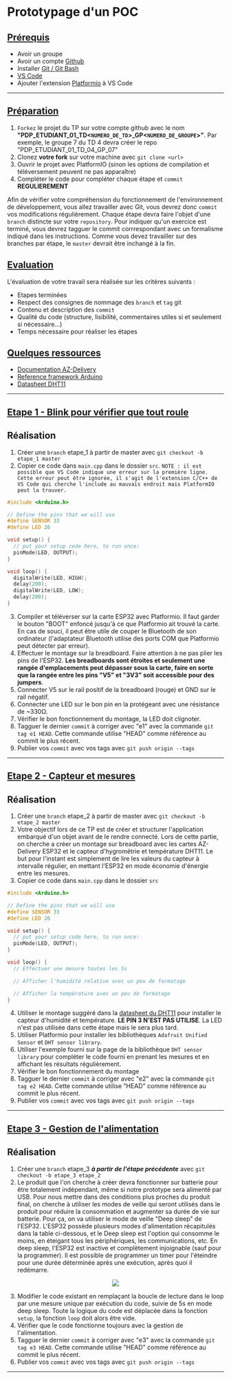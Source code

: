 # Prototypage d'un POC

## <ins>Prérequis</ins>
- Avoir un groupe
- Avoir un compte [Github](https://github.com)
- Installer [Git / Git Bash](https://gitforwindows.org/)
- [VS Code](https://code.visualstudio.com/)
- Ajouter l'extension [Platformio](https://platformio.org/platformio-ide) à VS Code

---

## <ins>Préparation</ins>
1. `Forkez` le projet du TP sur votre compte github avec le nom **"PDP_ETUDIANT_01_TD<`NUMERO_DE_TD`>\_GP<`NUMERO_DE_GROUPE`>"**. Par exemple, le groupe 7 du TD 4 devra créer le repo "PDP_ETUDIANT_01_TD_04_GP_07"
2. Clonez **votre fork** sur votre machine avec `git clone <url>`
3. Ouvrir le projet avec PlatformIO (sinon les options de compilation et téléversement peuvent ne pas apparaître)
4. Compléter le code pour compléter chaque étape et `commit` **REGULIEREMENT**

Afin de vérifier votre compréhension du fonctionnement de l'environnement de développement, vous allez travailler avec Git, vous devrez donc `commit` vos modifications régulièrement. Chaque étape devra faire l'objet d'une `branch` distincte sur votre `repository`. Pour indiquer qu'un exercice est terminé, vous devrez tagguer le commit corrrespondant avec un formalisme indiqué dans les instructions. Comme vous devez travailler sur des branches par étape, le `master` devrait être inchangé à la fin.

## <ins>Evaluation</ins>
L'évaluation de votre travail sera réalisée sur les critères suivants :
- Etapes terminées
- Respect des consignes de nommage des `branch` et `tag` git
- Contenu et description des `commit`
- Qualité du code (structure, lisibilité, commentaires utiles si et seulement si nécessaire...)
- Temps nécessaire pour réaliser les étapes

## <ins>Quelques ressources</ins>
- [Documentation AZ-Delivery](https://cdn.shopify.com/s/files/1/1509/1638/files/ESP_-_32_NodeMCU_Developmentboard_Datenblatt_AZ-Delivery_Vertriebs_GmbH_10f68f6c-a9bb-49c6-a825-07979441739f.pdf?v=1598356497)
- [Reference framework Arduino](https://www.arduino.cc/reference/en/)
- [Datasheet DHT11](https://www.mouser.com/datasheet/2/758/DHT11-Technical-Data-Sheet-Translated-Version-1143054.pdf)

---

## <ins>Etape 1 - Blink pour vérifier que tout roule</ins>

## Réalisation
1. Créer une `branch` etape_1 à partir de master avec `git checkout -b etape_1 master`
2. Copier ce code dans `main.cpp` dans le dossier `src`. `NOTE : il est possible que VS Code indique une erreur sur la première ligne. Cette erreur peut être ignorée, il s'agit de l'extension C/C++ de VS Code qui cherche l'include au mauvais endroit mais PlatformIO peut la trouver.`

```C
#include <Arduino.h>

// Define the pins that we will use
#define SENSOR 33
#define LED 26

void setup() {
  // put your setup code here, to run once:
  pinMode(LED, OUTPUT);
}

void loop() {
  digitalWrite(LED, HIGH);
  delay(200);
  digitalWrite(LED, LOW);
  delay(200);
}
```
3. Compiler et téléverser sur la carte ESP32 avec Platformio. Il faut garder le bouton "BOOT" enfoncé jusqu'à ce que Platformio ait trouvé la carte. En cas de souci, il peut être utile de couper le Bluetooth de son ordinateur (l'adaptateur Bluetooth utilise des ports COM que Platformio peut détecter par erreur).
4. Effectuer le montage sur la breadboard. Faire attention à ne pas plier les pins de l'ESP32. **Les breadboards sont étroites et seulement une rangée d'emplacements peut dépasser sous la carte, faire en sorte que la rangée entre les pins "V5" et "3V3" soit accessible pour des jumpers**.
5. Connecter V5 sur le rail positif de la breadboard (rouge) et GND sur le rail négatif.
6. Connecter une LED sur le bon pin en la protégeant avec une résistance de ~330Ω.
7. Vérifier le bon fonctionnement du montage, la LED doit clignoter.
9. Tagguer le dernier `commit` à corriger avec "e1" avec la commande `git tag e1 HEAD`. Cette commande utilise "HEAD" comme référence au commit le plus récent.
10. Publier vos `commit` avec vos tags avec `git push origin --tags`
---

## <ins>Etape 2 - Capteur et mesures</ins>

## Réalisation
1. Créer une `branch` etape_2 à partir de master avec `git checkout -b etape_2 master`
2. Votre objectif lors de ce TP est de créer et structurer l'application embarqué d'un objet avant de le rendre connecté. Lors de cette partie, on cherche a créer un montage sur breadboard avec les cartes AZ-Delivery ESP32 et le capteur d'hygrométrie et température DHT11. Le but pour l'instant est simplement de lire les valeurs du capteur à intervalle régulier, en mettant l'ESP32 en mode économie d'énergie entre les mesures.
3. Copier ce code dans `main.cpp` dans le dossier `src`

```C
#include <Arduino.h>

// Define the pins that we will use
#define SENSOR 33
#define LED 26

void setup() {
  // put your setup code here, to run once:
  pinMode(LED, OUTPUT);
}

void loop() {
  // Effectuer une mesure toutes les 5s

  // Afficher l'humidité relative avec un peu de formatage

  // Afficher la température avec un peu de formatage
}
```
4. Utiliser le montage suggéré dans la [datasheet du DHT11](https://www.mouser.com/datasheet/2/758/DHT11-Technical-Data-Sheet-Translated-Version-1143054.pdf) pour installer le capteur d'humidité et température. **LE PIN 3 N'EST PAS UTILISE**. La LED n'est pas utilisée dans cette étape mais le sera plus tard.
5. Utiliser Platformio pour installer les bibliothèques `Adafruit Unified Sensor` et `DHT sensor library`.
6. Utiliser l'exemple fourni sur la page de la bibliothèque `DHT sensor library` pour compléter le code fourni en prenant les mesures et en affichant les résultats régulièrement.
7. Vérifier le bon fonctionnement du montage
9. Tagguer le dernier `commit` à corriger avec "e2" avec la commande `git tag e2 HEAD`. Cette commande utilise "HEAD" comme référence au commit le plus récent.
10. Publier vos `commit` avec vos tags avec `git push origin --tags`

---

## <ins>Etape 3 - Gestion de l'alimentation</ins>

## Réalisation
1. Créer une `branch` etape_3 _**à partir de l'étape précédente**_ avec `git checkout -b etape_3 etape_2`
2. Le produit que l'on cherche à créer devra fonctionner sur batterie pour être totalement indépendant, même si notre prototype sera alimenté par USB. Pour nous mettre dans des conditions plus proches du produit final, on cherche à utiliser les modes de veille qui seront utilisés dans le produit pour réduire la consommation et augmenter sa durée de vie sur batterie. Pour ça, on va utiliser le mode de veille "Deep sleep" de l'ESP32. L'ESP32 possède plusieurs modes d'alimentation récapitulés dans la table ci-dessous, et le Deep sleep est l'option qui consomme le moins, en éteigant tous les périphériques, les communications, etc. En deep sleep, l'ESP32 est inactive et complètement injoignable (sauf pour la programmer). Il est possible de programmer un timer pour l'éteindre pour une durée déterminée après une exécution, après quoi il redémarre.

<p align="center">
  <img src="https://i0.wp.com/randomnerdtutorials.com/wp-content/uploads/2019/02/POWER-MODES.jpg?w=667&quality=100&strip=all&ssl=1" />
</p>

3. Modifier le code existant en remplaçant la boucle de lecture dans le loop par une mesure unique par exécution du code, suivie de 5s en mode deep sleep. Toute la logique du code est déplacée dans la fonction `setup`, la fonction `loop` doit alors être vide.
4. Vérifier que le code fonctionne toujours avec la gestion de l'alimentation.
6. Tagguer le dernier `commit` à corriger avec "e3" avec la commande `git tag e3 HEAD`. Cette commande utilise "HEAD" comme référence au commit le plus récent.
7. Publier vos `commit` avec vos tags avec `git push origin --tags`

---
